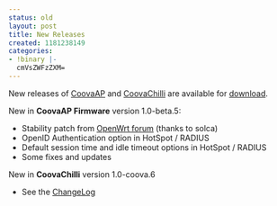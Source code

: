 ```yaml
---
status: old
layout: post
title: New Releases
created: 1181238149
categories:
- !binary |-
  cmVsZWFzZXM=
---
```

New releases of <a href="/CoovaAP">CoovaAP</a> and <a href="/CoovaChilli">CoovaChilli</a> are available for <a href="/Download">download</a>.

New in <strong>CoovaAP Firmware</strong> version 1.0-beta.5:
<ul>
	<li>Stability patch from <a href="http://forum.openwrt.org/viewtopic.php?id=10519&p=1">OpenWrt forum</a> (thanks to solca)</li>
	<li>OpenID Authentication option in HotSpot / RADIUS</li>
	<li>Default session time and idle timeout options in HotSpot / RADIUS</li>
	<li>Some fixes and updates</li>
</ul>
New in <strong>CoovaChilli</strong> version 1.0-coova.6
<ul>
	<li>See the <a href="/CoovaChilli/ChangeLog">ChangeLog</a></li>
</ul>
